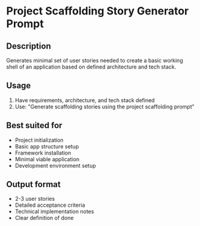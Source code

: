 # Project Scaffolding Story Generator Prompt

## Description
Generates minimal set of user stories needed to create a basic working shell of an application based on defined architecture and tech stack.

## Usage
1. Have requirements, architecture, and tech stack defined
2. Use: "Generate scaffolding stories using the project scaffolding prompt"

## Best suited for
- Project initialization
- Basic app structure setup
- Framework installation
- Minimal viable application
- Development environment setup

## Output format
- 2-3 user stories
- Detailed acceptance criteria
- Technical implementation notes
- Clear definition of done
